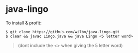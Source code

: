 # java-lingo

To install & profit: 



```console
$ git clone https://github.com/wilbo/java-lingo.git
$ clear && javac Lingo.java && java Lingo <5 letter word>
```

> (dont include the <> when giving the 5 letter word)
